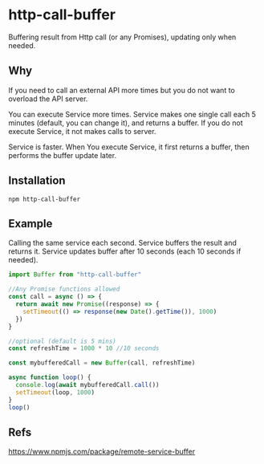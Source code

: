 # http-call-buffer

Buffering result from Http call (or any Promises), updating only when needed.

## Why

If you need to call an external API more times but you do not want to overload the API server.

You can execute Service more times. Service makes one single call each 5 minutes (default, you can change it), and returns a buffer.
If you do not execute Service, it not makes calls to server.

Service is faster. When You execute Service, it first returns a buffer, then performs the buffer update later.

## Installation

```npm
npm http-call-buffer
```

## Example

Calling the same service each second. Service buffers the result and returns it. Service updates buffer after 10 seconds (each 10 seconds if needed).

```js
import Buffer from "http-call-buffer"

//Any Promise functions allowed
const call = async () => {
  return await new Promise((response) => {
    setTimeout(() => response(new Date().getTime()), 1000)
  })
}

//optional (default is 5 mins)
const refreshTime = 1000 * 10 //10 seconds

const mybufferedCall = new Buffer(call, refreshTime)

async function loop() {
  console.log(await mybufferedCall.call())
  setTimeout(loop, 1000)
}
loop()
```

## Refs

https://www.npmjs.com/package/remote-service-buffer
